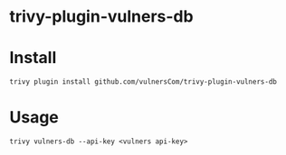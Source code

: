 # trivy-plugin-vulners-db

# Install

`trivy plugin install github.com/vulnersCom/trivy-plugin-vulners-db`

# Usage

`trivy vulners-db --api-key <vulners api-key>`